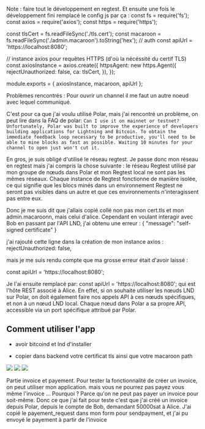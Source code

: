 Note : faire tout le développement en regtest. Et ensuite une fois le développement fini remplacé le config js par ça :
const fs = require('fs');
const axios = require('axios');
const https = require('https');

const tlsCert = fs.readFileSync('./tls.cert');
const macaroon = fs.readFileSync('./admin.macaroon').toString('hex');   // auth
const apiUrl = 'https://localhost:8080';

// instance axios pour requêtes HTTPS (d'où la nécéssité du certif TLS)
const axiosInstance = axios.create({
  httpsAgent: new https.Agent({
    rejectUnauthorized: false,
    ca: tlsCert,
  }),
});

module.exports = { axiosInstance, macaroon, apiUrl };



Problèmes rencontrés :
Pour ouvrir un channel il me faut un autre noeud avec lequel communiqué.

C'est pour ca que j'ai voulu utilisé Polar, mais j'ai rencontré un problème, on peut lire dans la FAQ de polar:
`
Can I use it on mainnet or testnet?
Unfortunately, Polar was built to improve the experience of developers building applications for Lightning and Bitcoin. To obtain the immediate feedback loop necessary to be productive, you'll need to be able to mine blocks as fast as possible. Waiting 10 minutes for your channel to open just won't cut it.
`

En gros, je suis obligé d'utilisé le réseau regtest.
Je passe donc mon réseau en regtest mais j'ai compris la chose suivante :
le réseau Regtest utilisé par mon groupe de nœuds dans Polar et mon Regtest local ne sont pas les mêmes réseaux. Chaque instance de Regtest fonctionne de manière isolée, ce qui signifie que les blocs minés dans un environnement Regtest ne seront pas visibles dans un autre et que ces environnements n'interagissent pas entre eux.


Donc je me suis dit que j'allais copié collé non pas mon cert.tls et mon admin.macaroonn, mais celui d'alice. Cependant en voulant interagir avec Bob en passant par l'API LND, j'ai obtenu une erreur :
{
  "message": "self-signed certificate"
}

j'ai rajouté cette ligne dans la création de mon instance axios :
rejectUnauthorized: false,

mais je me suis rendu compte que ma grosse erreur était d'avoir laissé :

const apiUrl = 'https://localhost:8080';

Je l'ai ensuite remplacé par: const apiUrl = 'https://localhost:8080'; qui est l'hôte REST associé à Alice. En effet, si on souhaite utiliser les nœuds LND sur Polar, on doit également faire nos appels API à ces nœuds spécifiques, et non à un nœud LND local. Chaque nœud dans Polar a sa propre API, accessible via un port spécifique attribué par Polar.



## Comment utiliser l'app

- avoir bitcoind et lnd d'installer

- copier dans backend votre certificat tls ainsi que votre macaroon path


<img src ="Node_before_alice_carol_canal.JPG">
<img src="alice_open_canal_carol.JPG">
<img src ="Node_after_alice_carol_canal.JPG">




Partie invoice et payement. Pour tester la fonctionnalité de créer un invoice, on peut utiliser mon application. mais vous ne pourrez pas payez vous même l'invoice ... Pourquoi ? Parce qu'on ne peut pas payer un invoice pour soit-même. Donc ce que j'ai fait pour teste c'est que j'ai créé un invoice depuis Polar, depuis le compte de Bob, demandant 50000sat à Alice. J'ai copié le payement_request dans mon form pour sendpayment, et j'ai pu envoyé le payement à partir de l'invoice
